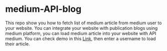 # medium-API-blog
This repo show you how to fetch list of medium article from medium user to your website. You can integrate your website with publication blogs using medium platform, you can load medium article into your website with API medium. 
You can check demo in this <a href="https://apriantoa917.github.io/medium-API-blog/">Link</a>, then enter a username to load their article.
